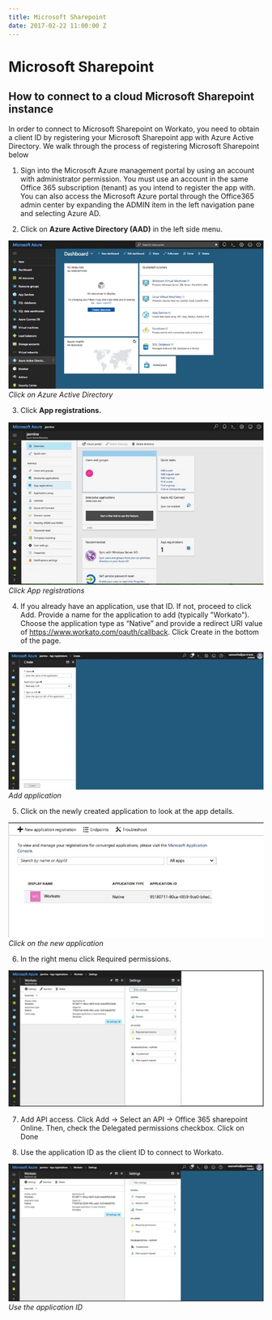 ```yaml
---
title: Microsoft Sharepoint
date: 2017-02-22 11:00:00 Z
---
```


# Microsoft Sharepoint

## How to connect to a cloud Microsoft Sharepoint instance

In order to connect to Microsoft Sharepoint on Workato, you need to obtain a client ID by registering your Microsoft Sharepoint app with Azure Active Directory. We walk through the process of registering Microsoft Sharepoint below

1. Sign into the Microsoft Azure management portal by using an account with administrator permission. You must use an account in the same Office 365 subscription (tenant) as you intend to register the app with. You can also access the Microsoft Azure portal through the Office365 admin center by expanding the ADMIN item in the left navigation pane and selecting Azure AD.

2. Click on **Azure Active Directory (AAD)** in the left side menu.

![Azure Directory](/assets/images/connectors/microsoft-sharepoint/azure-directory.jpg)
*Click on Azure Active Directory*

3. Click **App registrations.**

![App registrations](/assets/images/connectors/microsoft-sharepoint/app-registrations.jpg)
*Click App registrations*

4. If you already have an application, use that ID. If not, proceed to click Add.   Provide a name for the application to add (typically "Workato"). Choose the application type as “Native” and provide a redirect URI value of https://www.workato.com/oauth/callback. Click Create in the bottom of the page.

![Add application](/assets/images/connectors/microsoft-sharepoint/add-application.jpg)
*Add application*

5. Click on the newly created application to look at the app details.

![New Application](/assets/images/connectors/microsoft-sharepoint/new-application.jpg)
*Click on the new application*

6. In the right menu click Required permissions.

![Required permissions](/assets/images/connectors/microsoft-sharepoint/permissions-required.jpg)

7. Add API access. Click Add -> Select  an API -> Office 365 sharepoint Online. Then, check the Delegated permissions checkbox. Click on Done

8. Use the application ID as the client ID to connect to Workato.

![Application ID](/assets/images/connectors/microsoft-sharepoint/application-id.jpg)
*Use the application ID*
